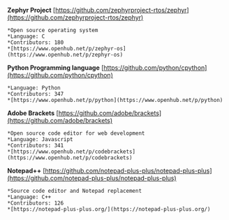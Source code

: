 **Zephyr Project** [https://github.com/zephyrproject-rtos/zephyr](https://github.com/zephyrproject-rtos/zephyr)

    *Open source operating system
    *Language: C
    *Contributors: 180
    *[https://www.openhub.net/p/zephyr-os](https://www.openhub.net/p/zephyr-os)

**Python Programming language** [https://github.com/python/cpython](https://github.com/python/cpython)

    *Language: Python
    *Contributors: 347
    *[https://www.openhub.net/p/python](https://www.openhub.net/p/python)

**Adobe Brackets** [https://github.com/adobe/brackets](https://github.com/adobe/brackets)

    *Open source code editor for web development
    *Language: Javascript
    *Contributors: 341
    *[https://www.openhub.net/p/codebrackets](https://www.openhub.net/p/codebrackets)

**Notepad++** [https://github.com/notepad-plus-plus/notepad-plus-plus](https://github.com/notepad-plus-plus/notepad-plus-plus)

    *Source code editor and Notepad replacement
    *Language: C++
    *Contributors: 126
    *[https://notepad-plus-plus.org/](https://notepad-plus-plus.org/)